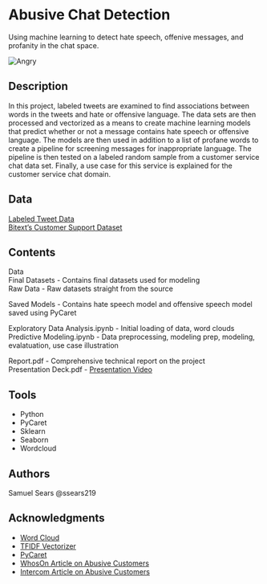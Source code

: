 # Abusive Chat Detection

Using machine learning to detect hate speech, offenive messages, and profanity in the chat space.

![Angry](https://cdn.pixabay.com/photo/2020/10/14/20/30/angry-5655418_960_720.png?raw=true)

## Description

In this project, labeled tweets are examined to find associations between words in the tweets 
and hate or offensive language. The data sets are then processed and vectorized as a means to create 
machine learning models that predict whether or not a message contains hate speech or offensive 
language. The models are then used in addition to a list of profane words to create a pipeline for 
screening messages for inappropriate language. The pipeline is then tested on a labeled random sample 
from a customer service chat data set. Finally, a use case for this service is explained for the customer 
service chat domain.

## Data

[Labeled Tweet Data](https://www.kaggle.com/arashnic/7-nlp-tasks-with-tweets)  
[Bitext’s Customer Support Dataset](https://blog.bitext.com/free-customer-support-dataset)

## Contents

Data  
Final Datasets - Contains final datasets used for modeling  
Raw Data - Raw datasets straight from the source  

Saved Models - Contains hate speech model and offensive speech model saved using PyCaret

Exploratory Data Analysis.ipynb - Initial loading of data, word clouds  
Predictive Modeling.ipynb - Data preprocessing, modeling prep, modeling, evalatuation, use case illustration  

Report.pdf - Comprehensive technical report on the project  
Presentation Deck.pdf - [Presentation Video](https://drive.google.com/file/d/1VE7TgXcjlmTNCV0fuD4Sasr4dzqGHBg7/view?usp=sharing)



## Tools
* Python
* PyCaret
* Sklearn
* Seaborn
* Wordcloud


## Authors

Samuel Sears @ssears219  


## Acknowledgments

* [Word Cloud](https://www.geeksforgeeks.org/generating-word-cloud-python/)
* [TFIDF Vectorizer](https://www.linkedin.com/pulse/count-vectorizers-vs-tfidf-natural-language-processing-sheel-saket)
* [PyCaret](https://pycaret.org/)
* [WhosOn Article on Abusive Customers](https://www.whoson.com/customer-service/when-chatters-attack-dealing-with-abusive-customers/)
* [Intercom Article on Abusive Customers](https://www.intercom.com/blog/how-to-cut-the-cord-on-inappropriate-customer-conversations)

